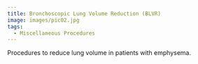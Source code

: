 ```yaml
---
title: Bronchoscopic Lung Volume Reduction (BLVR)
image: images/pic02.jpg
tags:
  - Miscellaneous Procedures
---
```

Procedures to reduce lung volume in patients with emphysema.